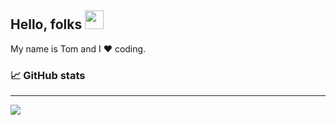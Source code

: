 Hello, folks <img src="https://raw.githubusercontent.com/MartinHeinz/MartinHeinz/master/wave.gif" width="30px">
---
My name is Tom and I :heart: coding.


### :chart_with_upwards_trend:  GitHub stats
---
<img align="center" src="https://github-readme-stats.vercel.app/api/?username=Tom2rec&theme=dark&show_icons=true" />

